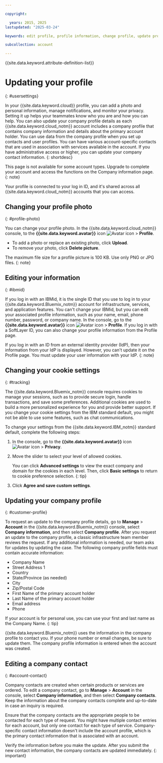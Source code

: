 ```yaml
---

copyright:

  years: 2015, 2025
lastupdated: "2025-03-24"

keywords: edit profile, profile information, change profile, update profile, cookies, tracking, privacy, set up profile, company information, company details, company account, company profile, company contact

subcollection: account

---
```


{{site.data.keyword.attribute-definition-list}}

# Updating your profile
{: #usersettings}

In your {{site.data.keyword.cloud}} profile, you can add a photo and personal information, manage notifications, and monitor your privacy. Setting it up helps your teammates know who you are and how you can help. You can also update your company profile details as each {{site.data.keyword.cloud_notm}} account includes a company profile that contains company information and details about the primary account holder. You can use data from the company profile when you set up contacts and user profiles. You can have various account-specific contacts that are used in association with services available in the account. If you have administrative access or higher, you can update your company contact information.
{: shortdesc}

This page is not available for some account types. Upgrade to complete your account and access the functions on the Company information page.
{: note}

Your profile is connected to your log in ID, and it's shared across all {{site.data.keyword.cloud_notm}} accounts that you can access.

## Changing your profile photo
{: #profile-photo}

You can change your profile photo. In the {{site.data.keyword.cloud_notm}} console, to the **{{site.data.keyword.avatar}}** icon ![Avatar icon](../icons/i-avatar-icon.svg "Avatar") > **Profile**.

* To add a photo or replace an existing photo, click **Upload**.
* To remove your photo, click **Delete picture**.

The maximum file size for a profile picture is 100 KB. Use only PNG or JPG files.
{: note}

## Editing your information
{: #ibmid}

If you log in with an IBMid, it is the single ID that you use to log in to your {{site.data.keyword.Bluemix_notm}} account for infrastructure, services, and application features. You can't change your IBMid, but you can edit your associated profile information, such as your name, email, phone number, password, or company name. In the console, go to the **{{site.data.keyword.avatar}}** icon ![Avatar icon](../icons/i-avatar-icon.svg "Avatar") > **Profile**. If you log in with a SoftLayer ID, you can also change your profile information from the Profile page.

If you log in with an ID from an external identity provider (IdP), then your information from your IdP is displayed. However, you can't update it on the Profile page. You must update your user information with your IdP.
{: note}

## Changing your cookie settings
{: #tracking}

The {{site.data.keyword.Bluemix_notm}} console requires cookies to manage your sessions, such as to provide secure login, handle transactions, and save some preferences. Additional cookies are used to build a more personalized experience for you and provide better support. If you change your cookie settings from the IBM standard default, you might not be able to use some features, such as chat communications.

To change your settings from the {{site.data.keyword.IBM_notm}} standard default, complete the following steps:
1. In the console, go to the **{{site.data.keyword.avatar}}** icon ![Avatar icon](../icons/i-avatar-icon.svg "Avatar") > **Privacy**.
1. Move the slider to select your level of allowed cookies.

   You can click **Advanced settings** to view the exact company and domain for the cookies in each level. Then, click **Basic settings** to return to cookie preference selection.
   {: tip}

1. Click **Agree and save custom settings**.

## Updating your company profile
{: #customer-profile}

To request an update to the company profile details, go to **Manage** > **Account** in the {{site.data.keyword.Bluemix_notm}} console, select **Company information**, and then select **Company profile**. After you request an update to the company profile, a classic infrastructure team member reviews the request. If any additional information is needed, our team asks for updates by updating the case. The following company profile fields must contain accurate information:

* Company Name
* Street Address 1
* Country
* State/Province (as needed)
* City
* Zip/Postal Code
* First Name of the primary account holder
* Last Name of the primary account holder
* Email address
* Phone

If your account is for personal use, you can use your first and last name as the Company Name.
{: tip}

{{site.data.keyword.Bluemix_notm}} uses the information in the company profile to contact you. If your phone number or email changes, be sure to update them. The company profile information is entered when the account was created.

## Editing a company contact
{: #account-contact}

Company contacts are created when certain products or services are ordered. To edit a company contact, go to **Manage** > **Account** in the console, select **Company information**, and then select **Company contacts**. Keep the information about the company contacts complete and up-to-date in case an inquiry is required.

Ensure that the company contacts are the appropriate people to be contacted for each type of request. You might have multiple contact entries for each account, but only one contact for each type of service. Company-specific contact information doesn't include the account profile, which is the primary contact information that is associated with an account.

Verify the information before you make the update. After you submit the new contact information, the company contacts are updated immediately.
{: important}
